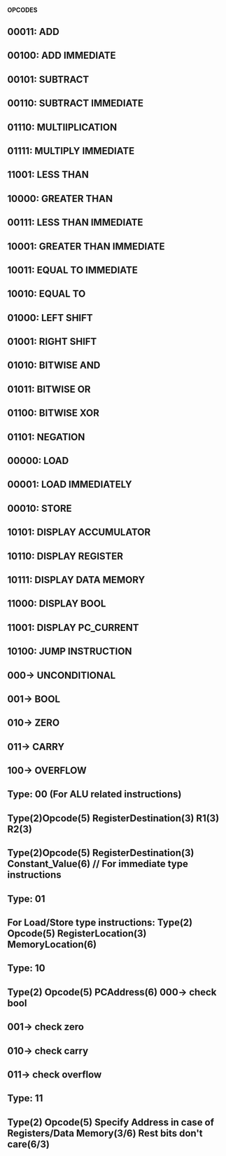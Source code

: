 #### OPCODES

## 00011: ADD 
## 00100: ADD IMMEDIATE
## 00101: SUBTRACT
## 00110: SUBTRACT IMMEDIATE
## 01110: MULTIIPLICATION
## 01111: MULTIPLY IMMEDIATE
## 11001: LESS THAN
## 10000: GREATER THAN
## 00111: LESS THAN IMMEDIATE
## 10001: GREATER THAN IMMEDIATE
## 10011: EQUAL TO IMMEDIATE
## 10010: EQUAL TO
## 01000: LEFT SHIFT
## 01001: RIGHT SHIFT
## 01010: BITWISE AND
## 01011: BITWISE OR
## 01100: BITWISE XOR
## 01101: NEGATION

## 00000: LOAD
## 00001: LOAD IMMEDIATELY
## 00010: STORE

## 10101: DISPLAY ACCUMULATOR
## 10110: DISPLAY REGISTER
## 10111: DISPLAY DATA MEMORY
## 11000: DISPLAY BOOL
## 11001: DISPLAY PC_CURRENT

## 10100: JUMP INSTRUCTION
## 000-> UNCONDITIONAL
## 001-> BOOL
## 010-> ZERO
## 011-> CARRY
## 100-> OVERFLOW

## Type: 00 (For ALU related instructions)
## Type(2)Opcode(5) RegisterDestination(3) R1(3) R2(3)
## Type(2)Opcode(5) RegisterDestination(3) Constant_Value(6) // For immediate type instructions

## Type: 01
## For Load/Store type instructions: Type(2) Opcode(5) RegisterLocation(3) MemoryLocation(6)

## Type: 10
## Type(2) Opcode(5) PCAddress(6) 000-> check bool
## 			       001-> check zero
## 			       010-> check carry
## 			       011-> check overflow

## Type: 11
## Type(2) Opcode(5) Specify Address in case of Registers/Data Memory(3/6) Rest bits don't care(6/3)
